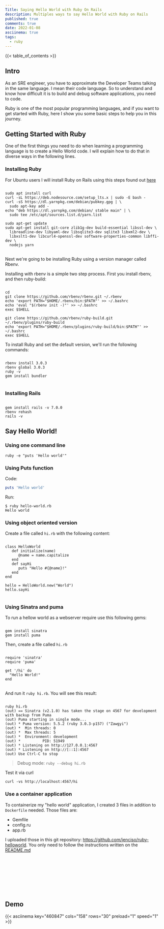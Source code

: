 ```yaml
---
Title: Saying Hello World with Ruby On Rails
description: Multiples ways to say Hello World with Ruby on Rails
published: true
comments: true
date: 2022-01-08
asciinema: true
tags:
  - ruby
---
```


{{< table_of_contents >}}

## Intro

As an SRE engineer, you have to approximate the Developer Teams talking in the same language. I mean their code language. So to understand and know how difficult it is to build and debug software applications, you need to code. 

Ruby is one of the most popular programming languages, and if you want to get started with Ruby, here I show you some basic steps to help you in this journey.

## Getting Started with Ruby

One of the first things you need to do when learning a programming language is to create a Hello World code. I will explain how to do that in diverse ways in the following lines.

### Installing Ruby

For Ubuntu users I will install Ruby on Rails using this steps found out [here](https://gorails.com/setup/ubuntu/20.04)

<pre class="command-line" data-prompt="$">
<code class="language-shell">
sudo apt install curl
curl -sL https://deb.nodesource.com/setup_lts.x | sudo -E bash -
curl -sS https://dl.yarnpkg.com/debian/pubkey.gpg | \
  sudo apt-key add -
echo "deb https://dl.yarnpkg.com/debian/ stable main" | \
  sudo tee /etc/apt/sources.list.d/yarn.list

sudo apt-get update
sudo apt-get install git-core zlib1g-dev build-essential libssl-dev \
  libreadline-dev libyaml-dev libsqlite3-dev sqlite3 libxml2-dev \
  libxslt1-dev libcurl4-openssl-dev software-properties-common libffi-dev \
  nodejs yarn
</code>
</pre>

Next we're going to be installing Ruby using a version manager called Rbenv.

Installing with rbenv is a simple two step process. First you install rbenv, and then ruby-build:

<pre class="command-line" data-prompt="$"><code class="language-bash">
cd
git clone https://github.com/rbenv/rbenv.git ~/.rbenv
echo 'export PATH="$HOME/.rbenv/bin:$PATH"' >> ~/.bashrc
echo 'eval "$(rbenv init -)"' >> ~/.bashrc
exec $SHELL

git clone https://github.com/rbenv/ruby-build.git ~/.rbenv/plugins/ruby-build
echo 'export PATH="$HOME/.rbenv/plugins/ruby-build/bin:$PATH"' >> ~/.bashrc
exec $SHELL
</code></pre>

To install Ruby and set the default version, we'll run the following commands:

<pre class="command-line" data-prompt="$"><code class="language-bash">
rbenv install 3.0.3
rbenv global 3.0.3
ruby -v
gem install bundler
</code>
</pre>

### Installing Rails

<pre class="command-line" data-prompt="$"><code class="language-bash">
gem install rails -v 7.0.0
rbenv rehash
rails -v
</code></pre>



## Say Hello World!

### Using one command line

```shell
ruby -e "puts 'Hello world'"
```
### Using Puts function

Code:
```ruby
puts 'Hello world'
```

Run:
```shell
$ ruby hello-world.rb
Hello world
```

### Using object oriented version

Create a file called `hi.rb` with the following content:

<pre class="line-numbers" style="white-space: pre-wrap;">
<code class="language-ruby">
class HelloWorld
   def initialize(name)
      @name = name.capitalize
   end
   def sayHi
      puts "Hello #{@name}!"
   end
end

hello = HelloWorld.new("World")
hello.sayHi
</code>
</pre>

### Using Sinatra and puma

To run a hellow world as a webserver require use this following gems:

<pre class="command-line" data-prompt="$"><code class="language-bash">
gem install sinatra
gem install puma
</code></pre>


Then, create a file called `hi.rb`

<pre class="line-numbers">
<code class="language-ruby">
require 'sinatra'
require 'puma'

get '/hi' do
  "Hello World!"
end
</code>
</pre>

And run it `ruby hi.rb`. You will see this result:

<pre class="command-line" data-prompt="$" data-filter-output="(out)"><code class="language-bash">
ruby hi.rb
(out) == Sinatra (v2.1.0) has taken the stage on 4567 for development with backup from Puma
(out) Puma starting in single mode...
(out) * Puma version: 5.5.2 (ruby 3.0.3-p157) ("Zawgyi")
(out) *  Min threads: 0
(out) *  Max threads: 5
(out) *  Environment: development
(out) *          PID: 51949
(out) * Listening on http://127.0.0.1:4567
(out) * Listening on http://[::1]:4567
(out) Use Ctrl-C to stop
</code></pre>

> Debug mode: `ruby --debug hi.rb`

Test it via curl

```shell
curl -vs http://localhost:4567/hi
```

### Use a container application

To containerize my "hello world" application, I created 3 files in addition to `Dockerfile` needed. Those files are:

- Gemfile
- config.ru
- app.rb

I uploaded those in this git repository: https://github.com/jenciso/ruby-helloworld. You only need to follow the instructions written on the [README.md](https://github.com/jenciso/ruby-helloworld)


<code>
<script src="https://emgithub.com/embed.js?target=https%3A%2F%2Fgithub.com%2Fjenciso%2Fruby-helloworld%2Fblob%2Fmaster%2FDockerfile&style=default&showBorder=on&showLineNumbers=on&showFileMeta=on"></script>
</code>

<code>
<script src="https://emgithub.com/embed.js?target=https%3A%2F%2Fgithub.com%2Fjenciso%2Fruby-helloworld%2Fblob%2Fmaster%2FGemfile&style=default&showBorder=on&showLineNumbers=on&showFileMeta=on"></script>
</code>

<code>
<script src="https://emgithub.com/embed.js?target=https%3A%2F%2Fgithub.com%2Fjenciso%2Fruby-helloworld%2Fblob%2Fmaster%2Fconfig.ru&style=default&showBorder=on&showLineNumbers=on&showFileMeta=on"></script>
</code>
<code>
<script src="https://emgithub.com/embed.js?target=https%3A%2F%2Fgithub.com%2Fjenciso%2Fruby-helloworld%2Fblob%2Fmaster%2Fapp.rb&style=xcode&showBorder=on&showLineNumbers=on&showFileMeta=on"></script>
</code>

## Demo

{{< asciinema key="460847" cols="158" rows="30" preload="1" speed="1" >}}
